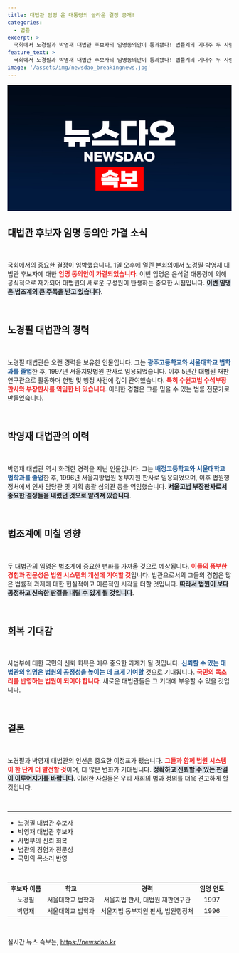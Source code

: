 ```yaml
---
title: 대법관 임명 윤 대통령의 놀라운 결정 공개!
categories:
  - 법률
excerpt: >
  국회에서 노경필과 박영재 대법관 후보자의 임명동의안이 통과됐다! 법률계의 기대주 두 사람, 새로운 판결의 시대를 열어갈 준비가 완료됐다. 클릭해서 자세한 소식을 확인하세요!
feature_text: >
  국회에서 노경필과 박영재 대법관 후보자의 임명동의안이 통과됐다! 법률계의 기대주 두 사람, 새로운 판결의 시대를 열어갈 준비가 완료됐다. 클릭해서 자세한 소식을 확인하세요!
image: '/assets/img/newsdao_breakingnews.jpg'
---
```


<p><img src="/assets/img/newsdao_breakingnews.jpg" alt="firstkoreanews 속보" /></p>

<h2 data-ke-size="size26">대법관 후보자 임명 동의안 가결 소식</h2>

<p data-ke-size="size16">&nbsp;</p>

<p>국회에서의 중요한 결정이 임박했습니다. 1일 오후에 열린 본회의에서 노경필·박영재 대법관 후보자에 대한 <b><span style="color: #ee2323;">임명 동의안이 가결되었습니다</span></b>. 이번 임명은 윤석열 대통령에 의해 공식적으로 재가되어 대법원의 새로운 구성원이 탄생하는 중요한 시점입니다. <b><span style="background-color: #21538527;">이번 임명은 법조계의 큰 주목을 받고 있습니다</span></b>.</p>

<p data-ke-size="size16">&nbsp;</p>

<h2 data-ke-size="size26">노경필 대법관의 경력</h2>

<p data-ke-size="size16">&nbsp;</p>

<p>노경필 대법관은 오랜 경력을 보유한 인물입니다. 그는 <b><span style="color: #1a5490;">광주고등학교와 서울대학교 법학과를 졸업</span></b>한 후, 1997년 서울지방법원 판사로 임용되었습니다. 이후 5년간 대법원 재판연구관으로 활동하며 헌법 및 행정 사건에 깊이 관여했습니다. <b><span style="color: #ee2323;">특히 수원고법 수석부장판사와 부장판사를 역임한 바 있습니다</span></b>. 이러한 경험은 그를 믿을 수 있는 법률 전문가로 만들었습니다.</p>

<p data-ke-size="size16">&nbsp;</p>

<h2 data-ke-size="size26">박영재 대법관의 이력</h2>

<p data-ke-size="size16">&nbsp;</p>

<p>박영재 대법관 역시 화려한 경력을 지닌 인물입니다. 그는 <b><span style="color: #1a5490;">배정고등학교와 서울대학교 법학과를 졸업</span></b>한 후, 1996년 서울지방법원 동부지원 판사로 임용되었으며, 이후 법원행정처에서 인사 담당관 및 기획 총괄 심의관 등을 역임했습니다. <b><span style="background-color: #21538527;">서울고법 부장판사로서 중요한 결정들을 내렸던 것으로 알려져 있습니다</span></b>.</p>

<p data-ke-size="size16">&nbsp;</p>

<h2 data-ke-size="size26">법조계에 미칠 영향</h2>

<p data-ke-size="size16">&nbsp;</p>

<p>두 대법관의 임명은 법조계에 중요한 변화를 가져올 것으로 예상됩니다. <b><span style="color: #ee2323;">이들의 풍부한 경험과 전문성은 법원 시스템의 개선에 기여할 것</span></b>입니다. 법관으로서의 그들의 경험은 많은 법률적 과제에 대한 현실적이고 이론적인 시각을 더할 것입니다. <b><span style="background-color: #21538527;">따라서 법원이 보다 공정하고 신속한 판결을 내릴 수 있게 될 것입니다</span></b>.</p>

<p data-ke-size="size16">&nbsp;</p>

<h2 data-ke-size="size26">회복 기대감</h2>

<p data-ke-size="size16">&nbsp;</p>

<p>사법부에 대한 국민의 신뢰 회복은 매우 중요한 과제가 될 것입니다. <b><span style="color: #1a5490;">신뢰할 수 있는 대법관의 임명은 법원의 공정성을 높이는 데 크게 기여할</span></b> 것으로 기대됩니다. <b><span style="color: #ee2323;">국민의 목소리를 반영하는 법원이 되어야 합니다</span></b>. 새로운 대법관들은 그 기대에 부응할 수 있을 것입니다.</p>

<p data-ke-size="size16">&nbsp;</p>

<h2 data-ke-size="size26">결론</h2>

<p data-ke-size="size16">&nbsp;</p>

<p>노경필과 박영재 대법관의 인선은 중요한 이정표가 됐습니다. <b><span style="color: #ee2323;">그들과 함께 법원 시스템이 한 단계 더 발전할 것</span></b>이며, 더 많은 변화가 기대됩니다. <b><span style="background-color: #21538527;">정확하고 신뢰할 수 있는 판결이 이루어지기를 바랍니다</span></b>. 이러한 사실들은 우리 사회의 법과 정의를 더욱 견고하게 할 것입니다.</p>

<p data-ke-size="size16">&nbsp;</p>

<hr />

<ul>
<li>노경필 대법관 후보자</li>
<li>박영재 대법관 후보자</li>
<li>사법부의 신뢰 회복</li>
<li>법관의 경험과 전문성</li>
<li>국민의 목소리 반영</li>
</ul>

<p data-ke-size="size16">&nbsp;</p>

<table style="width: 100%; text-align: center;">
<tr>
<td style="text-align: center; height: 17px;"><b>후보자 이름</b></td>
<td style="text-align: center; height: 17px;"><b>학교</b></td>
<td style="text-align: center; height: 17px;"><b>경력</b></td>
<td style="text-align: center; height: 17px;"><b>임명 연도</b></td>
</tr>
<tr>
<td style="text-align: center; height: 17px;">노경필</td>
<td style="text-align: center; height: 17px;">서울대학교 법학과</td>
<td style="text-align: center; height: 17px;">서울지법 판사, 대법원 재판연구관</td>
<td style="text-align: center; height: 17px;">1997</td>
</tr>
<tr>
<td style="text-align: center; height: 17px;">박영재</td>
<td style="text-align: center; height: 17px;">서울대학교 법학과</td>
<td style="text-align: center; height: 17px;">서울지법 동부지원 판사, 법원행정처</td>
<td style="text-align: center; height: 17px;">1996</td>
</tr>
</table>

<p data-ke-size="size16">&nbsp;</p>
실시간 뉴스 속보는, <a href="https://newsdao.kr" rel="dofollow">https://newsdao.kr</a>


